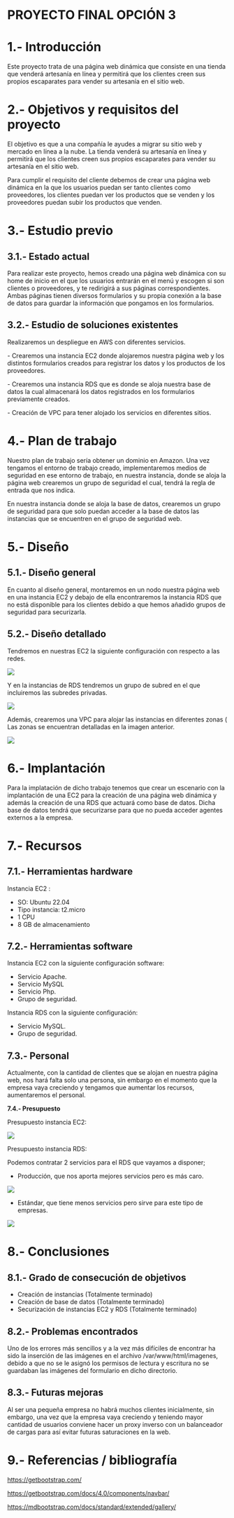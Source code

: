 # PROYECTO FINAL OPCIÓN 3




# **1.- Introducción**
Este proyecto trata de una página web dinámica que consiste en una tienda que venderá artesanía en línea y permitirá que los clientes creen sus propios escaparates para vender su artesanía en el sitio web.

# **2.- Objetivos y requisitos del proyecto**
El objetivo es que a una compañía le ayudes a migrar su sitio web y mercado en línea a la nube. La tienda venderá su artesanía en línea y permitirá que los clientes creen sus propios escaparates para vender su artesanía en el sitio web.

Para cumplir el requisito del cliente debemos de crear una página web dinámica en la que los usuarios puedan ser tanto clientes como proveedores, los clientes puedan ver los productos que se venden y los proveedores puedan subir los productos que venden.

# **3.- Estudio previo**
## **3.1.- Estado actual**
Para realizar este proyecto, hemos creado una página web dinámica con su home de inicio en el que los usuarios entrarán en el menú y escogen si son clientes o proveedores, y te redirigirá a sus páginas correspondientes. Ambas páginas tienen diversos formularios y su propia conexión a la base de datos para guardar la información que pongamos en los formularios.

## **3.2.- Estudio de soluciones existentes**
Realizaremos un despliegue en AWS con diferentes servicios.


\- Crearemos una instancia EC2 donde alojaremos nuestra página web y los distintos formularios creados para registrar los datos y los productos de los proveedores.

\- Crearemos una instancia RDS que es donde se aloja nuestra base de datos la cual almacenará los datos registrados en los formularios previamente creados.

\- Creación de VPC para tener alojado los servicios en diferentes sitios.

# **4.- Plan de trabajo**
Nuestro plan de trabajo sería obtener un dominio en Amazon. Una vez tengamos el entorno de trabajo creado, implementaremos medios de seguridad en ese entorno de trabajo, en nuestra instancia, donde se aloja la página web crearemos un grupo de seguridad el cual, tendrá la regla de entrada que nos indica.

En nuestra instancia donde se aloja la base de datos, crearemos un grupo de seguridad para que solo puedan acceder a la base de datos las instancias que se encuentren en el grupo de seguridad web.
# **5.- Diseño**
## **5.1.- Diseño general**
En cuanto al diseño general, montaremos en un nodo nuestra página web en una instancia EC2 y debajo de ella encontraremos la instancia RDS  que no está disponible para los clientes debido a que hemos añadido grupos de seguridad para securizarla.
## **5.2.- Diseño detallado**
Tendremos en nuestras EC2 la siguiente configuración con respecto a las redes.

![](./imagenes/Aspose.Words.764bd500-eb5b-4edb-942c-86c8fe6d70df.001.png)


Y en la instancias de RDS tendremos un grupo de subred en el que incluiremos las subredes privadas.

![](https://user-images.githubusercontent.com/99346523/223964075-65cdd72a-8402-408b-9859-d16db0ed33f0.png)


Además, crearemos una VPC para alojar las instancias en diferentes zonas ( Las zonas se encuentran detalladas en la imagen anterior.

![](./imagenes/Aspose.Words.764bd500-eb5b-4edb-942c-86c8fe6d70df.003.png)
# **6.- Implantación**

Para la implatación de dicho trabajo tenemos que crear un escenario con la implantación de una EC2 para la creación de una página web dinámica y además la creación de una RDS que actuará como base de datos. Dicha base de datos tendrá que securizarse para que no pueda acceder agentes externos a la empresa.

# **7.- Recursos**
## **7.1.- Herramientas hardware**
Instancia EC2 : 

- SO: Ubuntu 22.04
- Tipo instancia: t2.micro
- 1 CPU
- 8 GB de almacenamiento
## **7.2.- Herramientas software**
Instancia EC2 con la siguiente configuración software:

- Servicio Apache.
- Servicio MySQL
- Servicio Php.
- Grupo de seguridad.

Instancia RDS con la siguiente configuración:

- Servicio MySQL.
- Grupo de seguridad.

## **7.3.- Personal**
Actualmente, con la cantidad de clientes que se alojan en nuestra página web, nos hará falta solo una persona, sin embargo en el momento que la empresa vaya creciendo y tengamos que aumentar los recursos, aumentaremos el personal.

**7.4.- Presupuesto**

Presupuesto instancia EC2:

![](./imagenes/Aspose.Words.764bd500-eb5b-4edb-942c-86c8fe6d70df.004.png)

Presupuesto instancia RDS:

Podemos contratar 2 servicios para el RDS que vayamos a disponer;

- Producción, que nos aporta mejores servicios pero es más caro.

![](./imagenes/Aspose.Words.764bd500-eb5b-4edb-942c-86c8fe6d70df.005.png)

- Estándar, que tiene menos servicios pero sirve para este tipo de empresas.

![](./imagenes/Aspose.Words.764bd500-eb5b-4edb-942c-86c8fe6d70df.006.png)






# **8.- Conclusiones**
## **8.1.- Grado de consecución de objetivos**
- Creación de instancias (Totalmente terminado)
- Creación de base de datos (Totalmente terminado)
- Securización de instancias EC2 y RDS (Totalmente terminado)

## **8.2.- Problemas encontrados**
Uno de los errores más sencillos y a la vez más difíciles de encontrar ha sido la inserción de las imágenes en el archivo /var/www/html/imagenes, debido a que no se le asignó los permisos de lectura y escritura no se guardaban las imágenes del formulario en dicho directorio.
## **8.3.- Futuras mejoras**
Al ser una pequeña empresa no habrá muchos clientes inicialmente, sin embargo, una vez que la empresa vaya creciendo y teniendo mayor cantidad de usuarios conviene hacer un proxy inverso con un balanceador de cargas para así evitar futuras saturaciones en la web.
# **9.- Referencias / bibliografía**
<https://getbootstrap.com/>

<https://getbootstrap.com/docs/4.0/components/navbar/>

<https://mdbootstrap.com/docs/standard/extended/gallery/>



